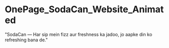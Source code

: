 # OnePage_SodaCan_Website_Animated
"SodaCan — Har sip mein fizz aur freshness ka jadoo, jo aapke din ko refreshing bana de."
